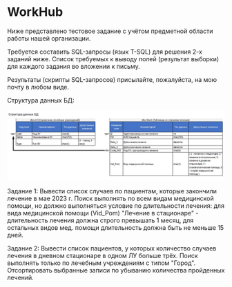 # WorkHub

Ниже представлено тестовое задание с учётом предметной области работы нашей организации.


Требуется составить SQL-запросы (язык T-SQL) для решения 2-х заданий ниже.
Список требуемых к выводу полей (результат выборки) для каждого задания во вложении к письму.

Результаты (скрипты SQL-запросов) присылайте, пожалуйста, на мою почту в любом виде.


Структура данных БД:
 
![](images/DatabaseStructure.jpg)

Задание 1: Вывести список случаев по пациентам, которые закончили лечение в мае 2023 г. Поиск выполнять по всем видам медицинской помощи, но должно выполняться условие по длительности лечения: 
для вида медицинской помощи (Vid_Pom) "Лечение в стационаре" - длительность лечения должна строго превышать 1 месяц, 
для остальных видов мед. помощи длительность должна быть не меньше 15 дней.

Задание 2: Вывести список пациентов, у которых количество случаев лечения в дневном стационаре в одном ЛУ больше трёх. Поиск выполнять только по лечебным учреждениям с типом "Город". Отсортировать выбранные записи по убыванию количества пройденных лечений.
